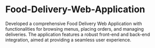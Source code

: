 # Food-Delivery-Web-Application
Developed a comprehensive Food Delivery Web Application with functionalities for browsing menus, placing orders, and managing deliveries. The application features a robust front-end and back-end integration, aimed at providing a seamless user experience.
